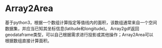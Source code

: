 # Array2Area
基于python3，根据一个数组计算指定等值线内的面积，该数组通常来自一个空间数据集，并应当已知其坐标信息(latitude和longitude)。
Array2gdf返回geodataframe类型，可以自己根据需求进行投影或其他操作；Array2Area可以根据数组直接计算面积。
